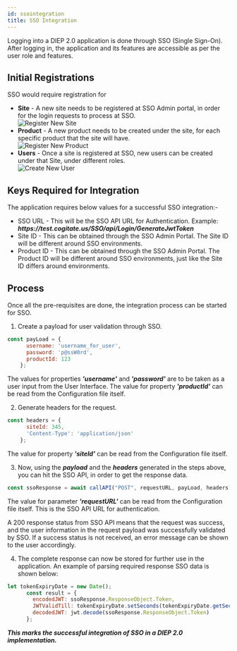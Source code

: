 ```yaml
---
id: ssointegration
title: SSO Integration
---
```


Logging into a DIEP 2.0 application is done through SSO (Single Sign-On).  
After logging in, the application and its features are accessible as per the user role and features.  
## Initial Registrations
SSO would require registration for
- **Site** - A new site needs to be registered at SSO Admin portal, in order for the login requests to process at SSO.  
    ![Register New Site](../../static/img/docs/diep2/ssointegration_register_site.png)
- **Product** - A new product needs to be created under the site, for each specific product that the site will have.  
    ![Register New Product](../../static/img/docs/diep2/ssointegration_register_product.png)
- **Users** - Once a site is registered at SSO, new users can be created under that Site, under different roles.  
    ![Create New User](../../static/img/docs/diep2/ssointegration_register_user.png)

## Keys Required for Integration
The application requires below values for a successful SSO integration:-
<ul>
    <li>
        SSO URL - This will be the SSO API URL for Authentication.
        Example: <b><i>https://test.cogitate.us/SSO/api/Login/GenerateJwtToken</i></b>
    </li>
    <li>
        Site ID - This can be obtained through the SSO Admin Portal. The Site ID will be different around SSO environments.
    </li>
    <li>
        Product ID - This can be obtained through the SSO Admin Portal. The Product ID will be different around SSO environments, just like the Site ID differs around environments.
    </li>
</ul>

## Process
Once all the pre-requisites are done, the integration process can be started for SSO.
1. Create a payload for user validation through SSO.
```jsx
const payLoad = {
      username: 'username_for_user',
      password: 'p@ssW0rd',
      productId: 123
    };
```
The values for properties ***'username'*** and ***'password'*** are to be taken as a user input from the User Interface. The value for property ***'productId'*** can be read from the Configuration file itself.

2. Generate headers for the request.
```jsx
const headers = {
      siteId: 345,
      'Content-Type': 'application/json'
    };
```
The value for property ***'siteId'*** can be read from the Configuration file itself.

3. Now, using the ***payload*** and the ***headers*** generated in the steps above, you can hit the SSO API, in order to get the response data.
```jsx
const ssoResponse = await callAPI("POST", requestURL, payLoad, headers);
```
The value for parameter ***'requestURL'*** can be read from the Configuration file itself. This is the SSO API URL for authentication.

A 200 response status from SSO API means that the request was success, and the user information in the request payload was successfully validated by SSO. If a success status is not received, an error message can be shown to the user accordingly.  

4. The complete response can now be stored for further use in the application.
An example of parsing required response SSO data is shown below:
```jsx
let tokenExpiryDate = new Date();
      const result = {
        encodedJWT: ssoResponse.ResponseObject.Token,
        JWTValidTill: tokenExpiryDate.setSeconds(tokenExpiryDate.getSeconds() + parseInt(ssoResponse.ResponseObject.ValidForSeconds)),
        decodedJWT: jwt.decode(ssoResponse.ResponseObject.Token)
      };
```

***This marks the successful integration of SSO in a DIEP 2.0 implementation.***